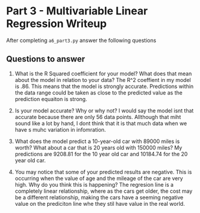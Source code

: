 # Part 3 - Multivariable Linear Regression Writeup

After completing `a6_part3.py` answer the following questions

## Questions to answer

1. What is the R Squared coefficient for your model? What does that mean about the model in relation to your data?
The R^2 coeffient in my model is .86. This means that the model is strongly accurate. Predictions within the data range could be taken as close to the predicted value as the prediction equaiton is strong.

2. Is your model accurate? Why or why not?
I would say the model isnt that accurate because there are only 56 data points. Allthough that miht sound like a lot by hand, I dont think that it is that much data when we have s muhc variation in infomration. 

3. What does the model predict a 10-year-old car with 89000 miles is worth? What about a car that is 20 years old with 150000 miles? My predictions are 9208.81 for the 10 year old car and 10184.74 for the 20 year old car.

4. You may notice that some of your predicted results are negative. This is occurring when the value of age and the mileage of the car are very high. Why do you think this is happening?
The regresion line is a completely linear relationship, where as the cars get older, the cost may be a different relationship, making the cars have a seeming negative value on the prediciton line whe they stil have value in the real world. 